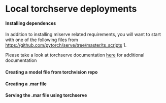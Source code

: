 # Local torchserve deployments

#### Installing dependences
In addition to installing mlserve related requirements, you will want to start 
with one of the following files from https://github.com/pytorch/serve/tree/master/ts_scripts 
1. 


Please take a look at torchserve documentation [here](https://github.com/pytorch/serve/blob/master/README.md#serve-a-model) for 
additional documentation
#### Creating a model file from torchvision repo


#### Creating a .mar file


#### Serving the .mar file using torchserve